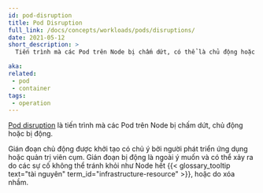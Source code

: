 ```yaml
---
id: pod-disruption
title: Pod Disruption
full_link: /docs/concepts/workloads/pods/disruptions/
date: 2021-05-12
short_description: >
  Tiến trình mà các Pod trên Node bị chấm dứt, có thể là chủ động hoặc bị động.

aka:
related:
 - pod
 - container
tags:
 - operation
---
```


[Pod disruption](/docs/concepts/workloads/pods/disruptions/) là tiến trình mà các Pod trên Node bị chấm dứt, chủ động hoặc bị động.

<!--more--> 

Gián đoạn chủ động được khởi tạo có chủ ý bởi người phát triển ứng dụng hoặc quản trị viên cụm. Gián đoạn bị động là ngoài ý muốn và có thể xảy ra do các sự cố không thể tránh khỏi như Node hết {{< glossary_tooltip text="tài nguyên" term_id="infrastructure-resource" >}}, hoặc do xóa nhầm.
